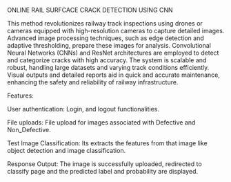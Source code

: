 ONLINE RAIL SURFCACE CRACK DETECTION USING CNN

This method revolutionizes railway track inspections using drones or cameras equipped with high-resolution cameras to capture detailed images. Advanced image processing techniques, such as edge detection and adaptive thresholding, prepare these images for analysis. Convolutional Neural Networks (CNNs) and ResNet architectures are employed to detect and categorize cracks with high accuracy. The system is scalable and robust, handling large datasets and varying track conditions efficiently. Visual outputs and detailed reports aid in quick and accurate maintenance, enhancing the safety and reliability of railway infrastructure.

Features:

User authentication: Login, and logout functionalities.

File uploads: File upload for images associated with Defective and Non_Defective.

Test Image Classification: Its extracts the features from that image like object detection and image classification.

Response Output: The image is successfully uploaded, redirected to classify page and the predicted label and probability are displayed.


